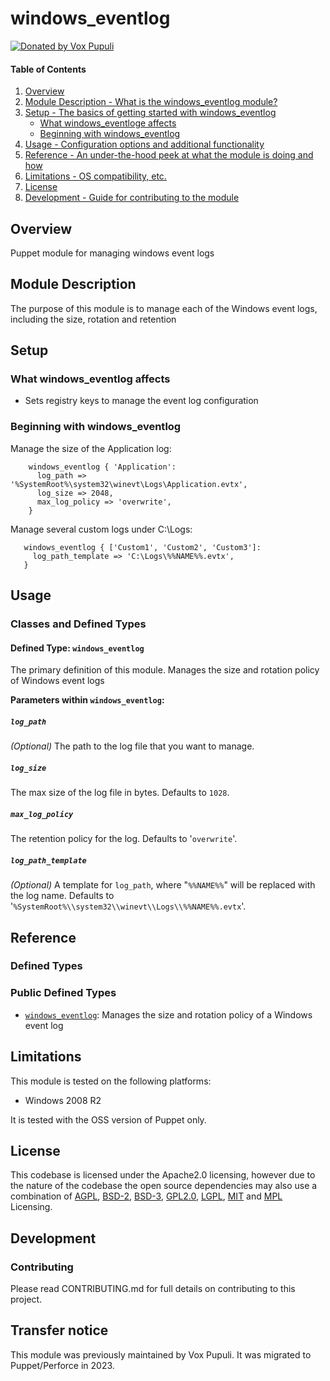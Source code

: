 # windows_eventlog

[![Donated by Vox Pupuli](https://img.shields.io/badge/donated%20by-Vox%20Pupuli-fb7047.svg)](#transfer-notice)

#### Table of Contents

1. [Overview](#overview)
1. [Module Description - What is the windows_eventlog module?](#module-description)
1. [Setup - The basics of getting started with windows_eventlog](#setup)
    * [What windows_eventloge affects](#what-windows_eventlog-affects)
    * [Beginning with windows_eventlog](#beginning-with-windows_eventlog)
1. [Usage - Configuration options and additional functionality](#usage)
1. [Reference - An under-the-hood peek at what the module is doing and how](#reference)
1. [Limitations - OS compatibility, etc.](#limitations)
1. [License](#license)
1. [Development - Guide for contributing to the module](#development)

## Overview

Puppet module for managing windows event logs

## Module Description

The purpose of this module is to manage each of the Windows event logs,
including the size, rotation and retention

## Setup

### What windows_eventlog affects

* Sets registry keys to manage the event log configuration

### Beginning with windows_eventlog

  Manage the size of the Application log:

```puppet
    windows_eventlog { 'Application':
      log_path => '%SystemRoot%\system32\winevt\Logs\Application.evtx',
      log_size => 2048,
      max_log_policy => 'overwrite',
    }
```

  Manage several custom logs under C:\Logs:

```puppet
   windows_eventlog { ['Custom1', 'Custom2', 'Custom3']:
     log_path_template => 'C:\Logs\%%NAME%%.evtx',
   }
```

## Usage

### Classes and Defined Types

#### Defined Type: `windows_eventlog`

The primary definition of this module. Manages the size and rotation policy of
Windows event logs

**Parameters within `windows_eventlog`:**
##### `log_path`

_(Optional)_ The path to the log file that you want to manage.

##### `log_size`

The max size of the log file in bytes.  Defaults to `1028`.

##### `max_log_policy`

The retention policy for the log.  Defaults to '`overwrite`'.

##### `log_path_template`

_(Optional)_ A template for `log_path`, where "`%%NAME%%`" will be replaced with
the log name.  Defaults to '`%SystemRoot%\\system32\\winevt\\Logs\\%%NAME%%.evtx`'.

## Reference

### Defined Types

### Public Defined Types

* [`windows_eventlog`](#define-eventlog): Manages the size and rotation policy
  of a Windows event log

## Limitations

This module is tested on the following platforms:

* Windows 2008 R2

It is tested with the OSS version of Puppet only.

## License

This codebase is licensed under the Apache2.0 licensing, however due to the nature of the codebase the open source dependencies may also use a combination of [AGPL](https://www.gnu.org/licenses/agpl-3.0.en.html), [BSD-2](https://opensource.org/license/bsd-2-claus), [BSD-3](https://opensource.org/license/bsd-3-claus), [GPL2.0](https://www.gnu.org/licenses/old-licenses/gpl-2.0.en.html), [LGPL](https://opensource.org/license/lgpl-3-0/), [MIT](https://opensource.org/license/mit/) and [MPL](https://opensource.org/license/mpl-2-0/) Licensing.

## Development

### Contributing

Please read CONTRIBUTING.md for full details on contributing to this project.

## Transfer notice

This module was previously maintained by Vox Pupuli. It was migrated to Puppet/Perforce in 2023.
